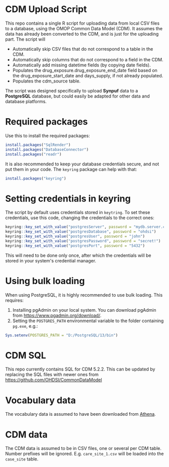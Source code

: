 CDM Upload Script
=================

This repo contains a single R script for uploading data from local CSV files to a database, using the OMOP Common Data Model (CDM). It assumes the data has already been converted to the CDM, and is just for the uploading part. The script will

- Automatically skip CSV files that do not correspond to a table in the CDM.
- Automatically skip columns that do not correspond to a field in the CDM.
- Automatically add missing datetime fields (by copying date fields).
- Populates the drug_exposure.drug_exposure_end_date field based on the drug_exposure_start_date and days_supply, if not already populated.
- Populates the cdm_source table.

The script was designed specifically to upload **Synpuf** data to a **PostgreSQL** database, but could easily be adapted for other data and database platforms.

# Required packages

Use this to install the required packages:

```r
install.packages("SqlRender")
install.packages("DatabaseConnector")
install.packages("readr")
```

It is also recommended to keep your database credentials secure, and not put them in your code. The `keyring` package can help with that:

```r
install.packages("keyring")
```

# Setting credentials in keyring

The script by default uses credentials stored in `keytring`. To set these credentials, use this code, changing the credentials to the correct ones:

```r
keyring::key_set_with_value("postgresServer", password = "mydb.server.com")
keyring::key_set_with_value("postgresDatabase", password = "ohdsi")
keyring::key_set_with_value("postgresUser", password = "john")
keyring::key_set_with_value("postgresPassword", password = "secret!")
keyring::key_set_with_value("postgresPort", password = "5432")
```

This will need to be done only once, after which the credentials will be stored in your system's credential manager.

# Using bulk loading

When using PostgreSQL, it is highly recommended to use bulk loading. This requires:

1. Installing pgAdmin on your local system. You can download pgAdmin from https://www.pgadmin.org/download/.
2. Setting the `POSTGRES_PATH` environmental variable to the folder containing `pg.exe`, e.g.:

```r
Sys.setenv(POSTGRES_PATH = "D:/PostgreSQL/13/bin")
```

# CDM SQL

This repo currently contains SQL for CDM 5.2.2. This can be updated by replacing the SQL files with newer ones from https://github.com/OHDSI/CommonDataModel

# Vocabulary data

The vocabulary data is assumed to have been downloaded from [Athena](https://athena.ohdsi.org/).

# CDM data

The CDM data is assumed to be in CSV files, one or several per CDM table. Number prefixes will be ignored. E.g. `care_site_1.csv` will be loaded into the `case_site` table.
